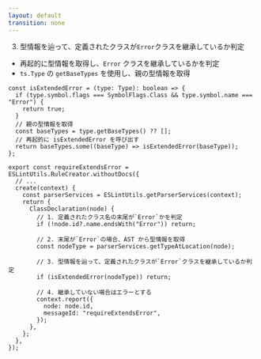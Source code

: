 ```yaml
---
layout: default
transition: none
---
```


<style scoped>
.slidev-vclick-hidden {
  display: none;
}
.small-code {
  .slidev-code {
    font-size: 0.875rem !important;
    line-height: 0rem !important;
  }
}
</style>

<div class="_bullet" v-click.hide="4">

3. 型情報を辿って、定義されたクラスが`Error`クラスを継承しているか判定

- 再起的に型情報を取得し、`Error` クラスを継承しているかを判定
- `ts.Type` の `getBaseTypes` を使用し、親の型情報を取得

```ts{*|2-4|5-6|5-9}
const isExtendedError = (type: Type): boolean => {
  if (type.symbol.flags === SymbolFlags.Class && type.symbol.name === "Error") {
    return true;
  }
  // 親の型情報を取得
  const baseTypes = type.getBaseTypes() ?? [];
  // 再起的に isExtendedError を呼び出す
  return baseTypes.some((baseType) => isExtendedError(baseType));
};
```

</div>

<div v-click="4" class="_bullet small-code">

```ts{*|*|7,8|10,11|13,14|16-20|*}
export const requireExtendsError = ESLintUtils.RuleCreator.withoutDocs({
  // ...
  create(context) {
    const parserServices = ESLintUtils.getParserServices(context);
    return {
      ClassDeclaration(node) {
        // 1. 定義されたクラス名の末尾が`Error`かを判定
        if (!node.id?.name.endsWith("Error")) return;

        // 2. 末尾が`Error`の場合、AST から型情報を取得
        const nodeType = parserServices.getTypeAtLocation(node);

        // 3. 型情報を辿って、定義されたクラスが`Error`クラスを継承しているか判定
        if (isExtendedError(nodeType)) return;

        // 4. 継承していない場合はエラーとする
        context.report({
          node: node.id,
          messageId: "requireExtendsError",
        });
      },
    };
  },
});
```

</div>
